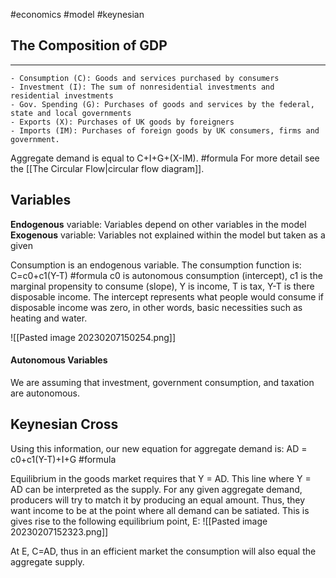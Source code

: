 #economics #model #keynesian
## The Composition of GDP
---
	- Consumption (C): Goods and services purchased by consumers
	- Investment (I): The sum of nonresidential investments and residential investments
	- Gov. Spending (G): Purchases of goods and services by the federal, state and local governments
	- Exports (X): Purchases of UK goods by foreigners
	- Imports (IM): Purchases of foreign goods by UK consumers, firms and government.

Aggregate demand is equal to 
	C+I+G+(X-IM). #formula
For more detail see the [[The Circular Flow|circular flow diagram]].

## Variables
**Endogenous** variable: Variables depend on other variables in the model
**Exogenous** variable: Variables not explained within the model but taken as a given

Consumption is an endogenous variable. The consumption function is:
	C=c0+c1(Y-T) #formula
c0 is autonomous consumption (intercept), c1 is the marginal propensity to consume (slope), Y is income, T is tax, Y-T is there disposable income.
The intercept represents what people would consume if disposable income was zero, in other words, basic necessities such as heating and water.

![[Pasted image 20230207150254.png]]

#### Autonomous Variables
We are assuming that investment, government consumption, and taxation are autonomous. 

## Keynesian Cross
Using this information, our new equation for aggregate demand is:
	AD = c0+c1(Y-T)+I+G #formula

Equilibrium in the goods market requires that Y = AD.
This line where Y = AD can be interpreted as the supply. For any given aggregate demand, producers will try to match it by producing an equal amount. Thus, they want income to be at the point where all demand can be satiated. This is gives rise to the following equilibrium point, E:
![[Pasted image 20230207152323.png]]

At E, C=AD, thus in an efficient market the consumption will also equal the aggregate supply.
